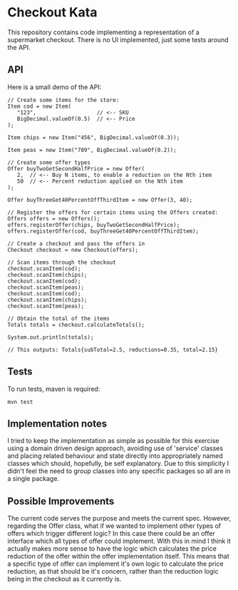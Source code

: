 # Checkout Kata

This repository contains code implementing a representation of a supermarket checkout. There is no UI implemented, just some tests around the API.

## API
Here is a small demo of the API:
```
// Create some items for the store:
Item cod = new Item(
   "123",                   // <-- SKU
   BigDecimal.valueOf(0.5)  // <-- Price
);

Item chips = new Item("456", BigDecimal.valueOf(0.3));

Item peas = new Item("789", BigDecimal.valueOf(0.2));

// Create some offer types
Offer buyTwoGetSecondHalfPrice = new Offer(
   2,  // <-- Buy N items, to enable a reduction on the Nth item
   50  // <-- Percent reduction applied on the Nth item
);

Offer buyThreeGet40PercentOffThirdItem = new Offer(3, 40);

// Register the offers for certain items using the Offers created:
Offers offers = new Offers();
offers.registerOffer(chips, buyTwoGetSecondHalfPrice);
offers.registerOffer(cod, buyThreeGet40PercentOffThirdItem);

// Create a checkout and pass the offers in
Checkout checkout = new Checkout(offers);

// Scan items through the checkout
checkout.scanItem(cod);
checkout.scanItem(chips);
checkout.scanItem(cod);
checkout.scanItem(peas);
checkout.scanItem(cod);
checkout.scanItem(chips);
checkout.scanItem(peas);

// Obtain the total of the items
Totals totals = checkout.calculateTotals();

System.out.println(totals);

// This outputs: Totals{subTotal=2.5, reductions=0.35, total=2.15}
```

## Tests

To run tests, maven is required:
```
mvn test
```

## Implementation notes
I tried to keep the implementation as simple as possible for this exercise using a domain driven design approach, avoiding use of 'service' classes and placing related behaviour and state directly into appropriately named classes which should, hopefully, be self explanatory. Due to this simplicity I didn't feel the need to group classes into any specific packages so all are in a single package.

## Possible Improvements
The current code serves the purpose and meets the current spec. However, regarding the Offer class, what if we wanted to implement other types of offers which trigger different logic? In this case there could be an offer interface which all types of offer could implement. With this in mind I think it actually makes more sense to have the logic which calculates the price reduction of the offer within the offer implementation itself. This means that a specific type of offer can implement it's own logic to calculate the price reduction, as that should be it's concern, rather than the reduction logic being in the checkout as it currently is.
